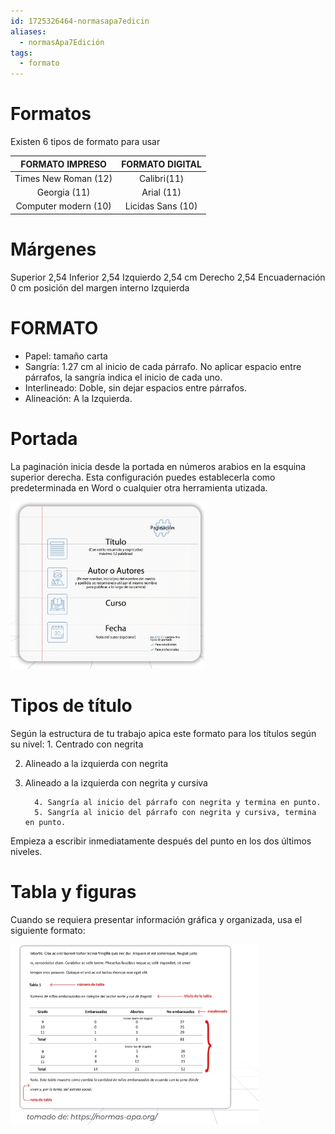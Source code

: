 ```yaml
---
id: 1725326464-normasapa7edicin
aliases:
  - normasApa7Edición
tags:
  - formato
---
```


# Formatos

Existen 6 tipos de formato para usar

|FORMATO IMPRESO | FORMATO DIGITAL |
|:--------------:|:----------------:|
|Times New Roman (12)| Calibri(11)|
|Georgia (11)| Arial (11)|
|Computer modern (10) | Licidas Sans (10)|

# Márgenes

Superior 2,54  Inferior 2,54
Izquierdo 2,54 cm Derecho 2,54
Encuadernación 0 cm posición del margen interno Izquierda

# FORMATO

- Papel: tamaño carta
- Sangría: 1.27 cm al inicio de cada párrafo. No aplicar espacio entre párrafos, la sangría indica el inicio de cada uno.
- Interlineado: Doble, sin dejar espacios entre párrafos.
- Alineación: A la Izquierda.

# Portada

 La paginación inicia desde la portada en números arabios en la esquina superior derecha. Esta configuración puedes establecerla como predeterminada en Word o cualquier otra herramienta utizada.

![Portada](/imag/screenshot-1725327625225.png)

# Tipos de título

Según la estructura de tu trabajo apica este formato para los títulos según su nivel:
                1.    Centrado con negrita

2. Alineado a la izquierda con negrita
3. Alineado a la izquierda con negrita y cursiva

         4. Sangría al inicio del párrafo con negrita y termina en punto.
         5. Sangría al inicio del párrafo con negrita y cursiva, termina en punto.

Empieza a escribir inmediatamente después del punto en los dos últimos niveles.

# Tabla y figuras

Cuando se requiera presentar información gráfica y organizada, usa el siguiente formato:

![Tabla](/imag/screenshot-1725328233741.png)
